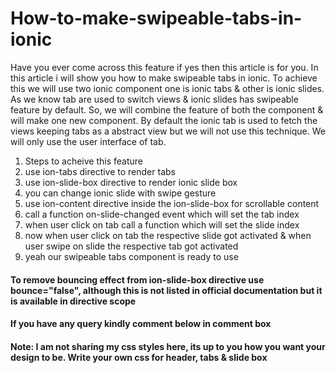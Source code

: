 # How-to-make-swipeable-tabs-in-ionic


Have you ever come across this feature if yes then this article is for you. In this article i will show you how to make swipeable tabs in ionic. To achieve this we will use two ionic component one is ionic tabs & other is ionic slides. As we know tab are used to switch views & ionic slides has swipeable feature by default. So, we will combine the feature of both the component & will make one new component. By default the ionic tab is used to fetch the views keeping tabs as a abstract view but we will not use this technique. We will only use the user interface of tab.

1. Steps to acheive this feature
2. use ion-tabs directive to render tabs
3. use ion-slide-box directive to render ionic slide box
4. you can change ionic slide with swipe gesture
5. use ion-content directive inside the ion-slide-box for scrollable content
6. call a function on-slide-changed event which will set the tab index
7. when user click on tab call a function which will set the slide index
8. now when user click on tab the respective slide got activated & when user swipe on slide the respective tab got activated
9. yeah our swipeable tabs component is ready to use

#### To remove bouncing effect from ion-slide-box directive use bounce="false",  although this is not listed in official documentation but it is available in directive scope

#### If you have any query kindly comment below in comment box

#### Note: I am not sharing my css styles here, its up to you how you want your design to be. Write your own css for header, tabs & slide box 
